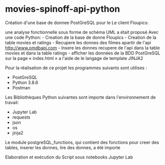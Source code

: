 # movies-spinoff-api-python

Création d'une base de donnee PostGreSQL pour le Le client Floupics:

une analyse fonctionnelle sous forme de schéma UML a était proposé
Avec une code Python:
    - Creation de la base de donne Floupics
    - Creation de la table movies et ratings
    - Recupere les donnes des filmes apartir de l'api http://www.omdbapi.com
    - Insere les donnes recupere de l'api dans la table movies et dans la table ratings
    - afficher les données de la BDD PostGreSQL sur la page « index.html » a l'aide de le langage de template JINJA2

Pour la réalisation de ce projet les programmes suivants sont utilises :

   - PostGreSQL
   - Python 3.8.6
   - Postman

Les Bibliothèques Python suivantes sont importe dans l'environnement de travail:

   - Jupyter Lab
   - requests
   - json
   - os
   - jinja2

Le module postgreSQL_functions, qui contient des fonctions pour creer des tables, inserer les donnes, lire des donnes, a été importe


Elaboration et exécution du Script sous notebooks Jupyter Lab



